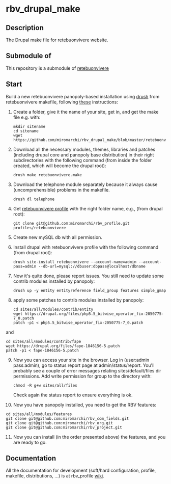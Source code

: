 rbv_drupal_make
===============

Description
-----------
The Drupal make file for retebuonvivere website.

Submodule of
------------
This repository is a submodule of [retebuonvivere][0]

Start
-----
Build a new retebuonvivere panopoly-based installation using [drush][3] from retebuonvivere makefile, following [these][2] instructions: 

1. Create a folder, give it the name of your site, get in, and get the make file e.g. with:
   
   ```Shell
   mkdir sitename
   cd sitename
   wget https://github.com/miromarchi/rbv_drupal_make/blob/master/retebuonvivere.make
   ```

2. Download all the necessary modules, themes, libraries and patches (including drupal core and panopoly base distribution) in their right subdirectories with the following command (from inside the folder created, which will become the drupal root):

   `drush make retebuonvivere.make`

3. Download the telephone module separately because it always cause (uncomprehensible) problems in the makefile.

   `drush dl telephone`

4. Get [retebuonvivere profile][4] with the right folder name, e.g., (from drupal root):

   `git clone git@github.com:miromarchi/rbv_profile.git profiles/retebuonvivere`

5. Create new mySQL db with all permission.

6. Install drupal with retebuonvivere profile with the following command (from drupal root):

   `drush site-install retebuonvivere --account-name=admin --account-pass=admin --db-url=mysql://dbuser:dbpass@localhost/dbname`

7. Now it's quite done, please report issues. You still need to update some contrib modules installed by panopoly:
   
   `drush up -y entity entityreference field_group features simple_gmap`

8. apply some patches to contrib modules installed by panopoly:

   ```Shell
   cd sites/all/modules/contrib/entity
   wget https://drupal.org/files/php5.5_bitwise_operator_fix-2050775-7_0.patch
   patch -p1 < php5.5_bitwise_operator_fix-2050775-7_0.patch
   ```
and

   ```Shell
   cd sites/all/modules/contrib/fape
   wget https://drupal.org/files/fape-1846156-5.patch
   patch -p1 < fape-1846156-5.patch
   ```

9. Now you can access your site in the browser. Log in (user:admin pass:admin), go to status report page at admin/status/report. You'll probably see a couple of error messages relating sites/default/files dir permissions. Add write permission for group to the directory with:

   `chmod -R g+w sites/all/files`
   
   Check again the status report to ensure everything is ok. 

10. Now you have panopoly installed, you need to get the RBV features:

   ```Shell
   cd sites/all/modules/features
   git clone git@github.com:miromarchi/rbv_com_fields.git
   git clone git@github.com:miromarchi/rbv_org.git
   git clone git@github.com:miromarchi/rbv_project.git
   ```
11. Now you can install (in the order presented above) the features, and you are ready to go.

Documentation
-------------
All the documentation for development (soft/hard configuration, profile, makefile, distributions, ...) is at rbv_profile [wiki][1].

[0]: https://github.com/fonzy85vr/retebuonvivere
[1]: https://github.com/miromarchi/rbv_profile/wiki
[2]: https://drupal.org/project/drush_make
[3]: https://drupal.org/project/drush
[4]: https://github.com/miromarchi/rbv_profile
